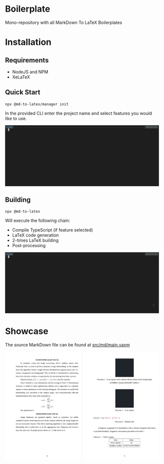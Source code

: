 # Boilerplate

Mono-repository with all MarkDown To LaTeX Boilerplates

# Installation

## Requirements

-   NodeJS and NPM
-   XeLaTeX

## Quick Start

```console
npx @md-to-latex/manager init
```

In the provided CLI enter the project name and select features you would like to use.

![](https://github.com/markdown-to-latex/manager/blob/master/.docs/init.gif?raw=true)

## Building

```console
npx @md-to-latex
```

Will execute the following chain:

-   Compile TypeScript (if feature selected)
-   LaTeX code generation
-   2-times LaTeX building
-   Post-processing

![](https://github.com/markdown-to-latex/manager/blob/master/.docs/build.gif?raw=true)

# Showcase

The source MarkDown file can be found at [src/md/main.yaxm](boilerplate/generic/src/md/main.yaxm)

![](https://github.com/markdown-to-latex/manager/blob/master/.docs/doc.png?raw=true)
